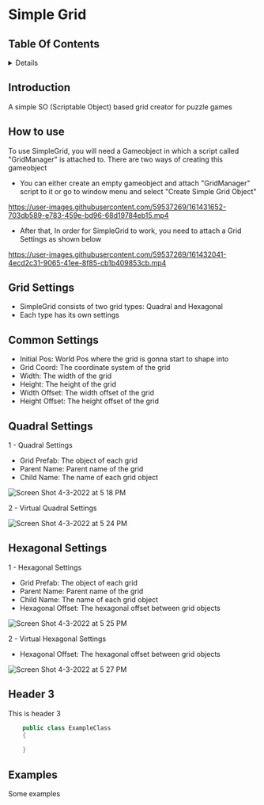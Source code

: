 # Simple Grid

## Table Of Contents 
 
<details>
<summary>Details</summary>

  - [Introduction](#introduction)
  - [How To Use](#how-to-use)
  - [Grid Settings](#grid-settings)
  - [Common Settings](#common-settings)
  - [Quadral Settings](#quadral-settings)
  - [Hexagonal Settings](#hexagonal-settings)
  - [Header 3](#header-3)
  - [Examples](#examples)
    
</details>

## Introduction
A simple SO (Scriptable Object) based grid creator for puzzle games

    
## How to use
To use SimpleGrid, you will need a Gameobject in which a script called "GridManager" is attached to. There are two ways of creating this gameobject </br>
 
 - You can either create an empty gameobject and attach "GridManager" script to it or go to window menu and select "Create Simple Grid Object" </br>

https://user-images.githubusercontent.com/59537269/161431652-703db589-e783-459e-bd96-68d19784eb15.mp4

 - After that, In order for SimpleGrid to work, you need to attach a Grid Settings as shown below

https://user-images.githubusercontent.com/59537269/161432041-4ecd2c31-9065-41ee-8f85-cb1b409853cb.mp4


 

## Grid Settings
 - SimpleGrid consists of two grid types: Quadral and Hexagonal
 - Each type has its own settings

## Common Settings
 - Initial Pos: World Pos where the grid is gonna start to shape into
 - Grid Coord: The coordinate system of the grid
 - Width: The width of the grid
 - Height: The height of the grid
 - Width Offset: The width offset of the grid
 - Height Offset: The height offset of the grid
 
## Quadral Settings
1 - Quadral Settings
 - Grid Prefab: The object of each grid
 - Parent Name: Parent name of the grid
 - Child Name: The name of each grid object
 
![Screen Shot 4-3-2022 at 5 18 PM](https://user-images.githubusercontent.com/59537269/161432390-0a6b9ae5-adb9-4d03-b9ac-da0255f88113.png)

2 - Virtual Quadral Settings

![Screen Shot 4-3-2022 at 5 24 PM](https://user-images.githubusercontent.com/59537269/161432677-c7b0b337-129b-443c-82da-936cd0139a12.png)



## Hexagonal Settings
1 - Hexagonal Settings
 - Grid Prefab: The object of each grid
 - Parent Name: Parent name of the grid
 - Child Name: The name of each grid object
 - Hexagonal Offset: The hexagonal offset between grid objects
 
 ![Screen Shot 4-3-2022 at 5 25 PM](https://user-images.githubusercontent.com/59537269/161432737-60a4bddc-4ec4-4fdf-89d7-d4eb1af8d3c3.png)

2 - Virtual Hexagonal Settings
 - Hexagonal Offset: The hexagonal offset between grid objects

![Screen Shot 4-3-2022 at 5 27 PM](https://user-images.githubusercontent.com/59537269/161432832-9e40f30b-4cbd-4630-a787-60fce123936b.png)

## Header 3
This is header 3
```csharp 
    public class ExampleClass    
    {
    
    }
```
## Examples
Some examples










